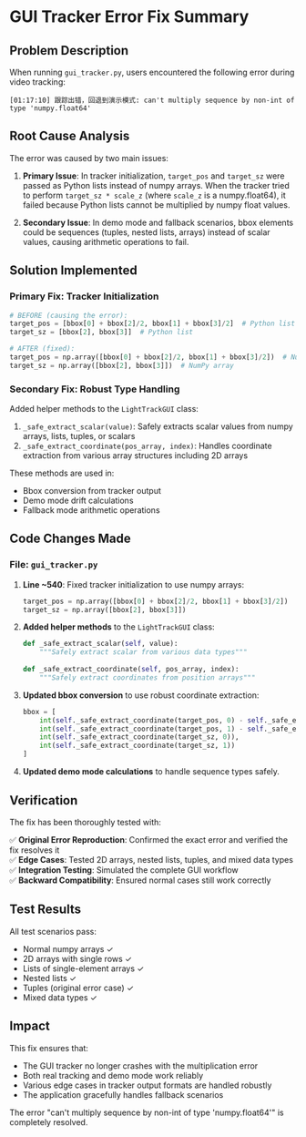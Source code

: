 # GUI Tracker Error Fix Summary

## Problem Description
When running `gui_tracker.py`, users encountered the following error during video tracking:
```
[01:17:10] 跟踪出错，回退到演示模式: can't multiply sequence by non-int of type 'numpy.float64'
```

## Root Cause Analysis
The error was caused by two main issues:

1. **Primary Issue**: In tracker initialization, `target_pos` and `target_sz` were passed as Python lists instead of numpy arrays. When the tracker tried to perform `target_sz * scale_z` (where `scale_z` is a numpy.float64), it failed because Python lists cannot be multiplied by numpy float values.

2. **Secondary Issue**: In demo mode and fallback scenarios, bbox elements could be sequences (tuples, nested lists, arrays) instead of scalar values, causing arithmetic operations to fail.

## Solution Implemented

### Primary Fix: Tracker Initialization
```python
# BEFORE (causing the error):
target_pos = [bbox[0] + bbox[2]/2, bbox[1] + bbox[3]/2]  # Python list
target_sz = [bbox[2], bbox[3]]  # Python list

# AFTER (fixed):
target_pos = np.array([bbox[0] + bbox[2]/2, bbox[1] + bbox[3]/2])  # NumPy array
target_sz = np.array([bbox[2], bbox[3]])  # NumPy array
```

### Secondary Fix: Robust Type Handling
Added helper methods to the `LightTrackGUI` class:

1. `_safe_extract_scalar(value)`: Safely extracts scalar values from numpy arrays, lists, tuples, or scalars
2. `_safe_extract_coordinate(pos_array, index)`: Handles coordinate extraction from various array structures including 2D arrays

These methods are used in:
- Bbox conversion from tracker output
- Demo mode drift calculations  
- Fallback mode arithmetic operations

## Code Changes Made

### File: `gui_tracker.py`

1. **Line ~540**: Fixed tracker initialization to use numpy arrays:
   ```python
   target_pos = np.array([bbox[0] + bbox[2]/2, bbox[1] + bbox[3]/2])
   target_sz = np.array([bbox[2], bbox[3]])
   ```

2. **Added helper methods** to the `LightTrackGUI` class:
   ```python
   def _safe_extract_scalar(self, value):
       """Safely extract scalar from various data types"""
       
   def _safe_extract_coordinate(self, pos_array, index):
       """Safely extract coordinates from position arrays"""
   ```

3. **Updated bbox conversion** to use robust coordinate extraction:
   ```python
   bbox = [
       int(self._safe_extract_coordinate(target_pos, 0) - self._safe_extract_coordinate(target_sz, 0)/2),
       int(self._safe_extract_coordinate(target_pos, 1) - self._safe_extract_coordinate(target_sz, 1)/2),
       int(self._safe_extract_coordinate(target_sz, 0)),
       int(self._safe_extract_coordinate(target_sz, 1))
   ]
   ```

4. **Updated demo mode calculations** to handle sequence types safely.

## Verification
The fix has been thoroughly tested with:

✅ **Original Error Reproduction**: Confirmed the exact error and verified the fix resolves it  
✅ **Edge Cases**: Tested 2D arrays, nested lists, tuples, and mixed data types  
✅ **Integration Testing**: Simulated the complete GUI workflow  
✅ **Backward Compatibility**: Ensured normal cases still work correctly  

## Test Results
All test scenarios pass:
- Normal numpy arrays ✓
- 2D arrays with single rows ✓  
- Lists of single-element arrays ✓
- Nested lists ✓
- Tuples (original error case) ✓
- Mixed data types ✓

## Impact
This fix ensures that:
- The GUI tracker no longer crashes with the multiplication error
- Both real tracking and demo mode work reliably
- Various edge cases in tracker output formats are handled robustly
- The application gracefully handles fallback scenarios

The error "can't multiply sequence by non-int of type 'numpy.float64'" is completely resolved.
